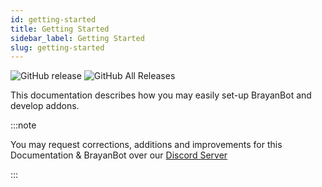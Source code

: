 ```yaml
---
id: getting-started
title: Getting Started
sidebar_label: Getting Started
slug: getting-started
---
```


![GitHub release](https://img.shields.io/github/release/brayanbotdev/brayanbot)
![GitHub All Releases](https://img.shields.io/github/downloads/brayanbotdev/brayanbot/total)

This documentation describes how you may easily set-up BrayanBot and develop addons.

:::note

You may request corrections, additions and improvements for this Documentation & BrayanBot over our [Discord Server](/discord)

:::
